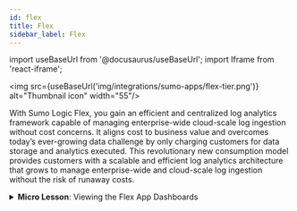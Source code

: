 ```yaml
---
id: flex
title: Flex 
sidebar_label: Flex
---
```


import useBaseUrl from '@docusaurus/useBaseUrl';
import Iframe from 'react-iframe';

<img src={useBaseUrl('img/integrations/sumo-apps/flex-tier.png')} alt="Thumbnail icon" width="55"/>

With Sumo Logic Flex, you gain an efficient and centralized log analytics framework capable of managing enterprise-wide cloud-scale log ingestion without cost concerns. It aligns cost to business value and overcomes today’s ever-growing data challenge by only charging customers for data storage and analytics executed. This revolutionary new consumption model provides customers with a scalable and efficient log analytics architecture that grows to manage enterprise-wide and cloud-scale log ingestion without the risk of runaway costs.

<details>
<summary><strong>Micro Lesson</strong>: Viewing the Flex App Dashboards</summary>
<Iframe url="https://www.youtube.com/embed/kn3SVhAIwDk?si=nMQBWvp5Ruo-nOaB"
        width="854px"
        height="480px"
        id="myId"
        className="video-container"
        display="initial"
        position="relative"
        allow="accelerometer; clipboard-write; encrypted-media; gyroscope; picture-in-picture"
        allowfullscreen
        />
</details>
    
## Log types

- [Log and Tracing Data Volume Index](/docs/manage/ingestion-volume/data-volume-index/log-tracing-data-volume-index/)
- [Metrics Data Volume Index](/docs/manage/ingestion-volume/data-volume-index/metrics-data-volume-index/)
- [Log Search Audit Index](/docs/manage/security/audit-indexes/search-audit-index/#log-search-audit-index-message-fields)

:::info
By default, [Data Volume Index](/docs/manage/ingestion-volume/data-volume-index/log-tracing-data-volume-index/) and [Search Audit Index](/docs/manage/security/audit-indexes/search-audit-index/#log-search-audit-index-message-fields) are enabled to collect data for the Flex app.
:::

### Log samples

<details>
<summary>Click to expand</summary>
```json
[
    {
    "field":"sourcename_and_tier_volume",
    "dataTier":"Flex",
    "sizeInBytes":11555,
    "count":1
    },
    {
    "field":"collector_and_tier_volume",
    "dataTier":"Flex",
    "sizeInBytes":366,
    "count":1
    },
    {
    "field":"source_metrics_volume",
    "dataTier":"Flex",
    "sizeInBytes":4463,
    "count":47
    },
    {
    "field":"source_and_tier_volume",
    "dataTier":"Flex",
    "sizeInBytes":731,
    "count":1
    },
    {
    "field":"sourcehost_metrics_volume",
    "dataTier":"Flex",
    "sizeInBytes":4973,
    "count":47
    },
    {
    "field":"sourcecategory_metrics_volume",
    "dataTier":"Flex",
    "sizeInBytes":5362,
    "count":47
    },
    {
    "field":"PDET/CIS/AWS/Vanta/Flow",
    "dataTier":"Flex",
    "sizeInBytes":70759,
    "count":126
    },
    {
    "field":"collector_volume",
    "dataTier":"Flex",
    "sizeInBytes":262,
    "count":1
    },
    {
    "field":"sourcename_metrics_volume",
    "dataTier":"Flex",
    "sizeInBytes":5481,
    "count":47
    },
    {
    "field":"collector_metrics_volume",
    "dataTier":"Flex",
    "sizeInBytes":5159,
    "count":47
    },
    {
    "field":"view_volume",
    "dataTier":"Flex",
    "sizeInBytes":364,
    "count":1
    },
    {
    "field":"",
    "dataTier":"Flex",
    "sizeInBytes":333,
    "count":19
    },
    {
    "field":"PDET/CIS/AWS/GuardDuty",
    "dataTier":"Flex",
    "sizeInBytes":30471,
    "count":15},
    {
    "field":"sourcehost_and_tier_volume",
    "dataTier":"Flex",
    "sizeInBytes":1158,
    "count":1
    },
    {
    "field":"view_and_tier_volume",
    "dataTier":"Flex",
    "sizeInBytes":546,
    "count":1
    },
    {
    "field":"PDET/CIS/AWS/CloudTrail/Analytics",
    "dataTier":"Flex",
    "sizeInBytes":62273,
    "count":70
    },
    {
    "field":"sourcecategory_volume",
    "dataTier":"Flex",
    "sizeInBytes":6485,
    "count":1
    },
    {
    "field":"sourcehost_volume",
    "dataTier":"Flex",
    "sizeInBytes":794,
    "count":1
    },
    {
    "field":"sedemostag/events",
    "dataTier":"Flex",
    "sizeInBytes":22790,
    "count":19
    },
    {
    "field":"source_volume",
    "dataTier":"Flex",
    "sizeInBytes":497,
    "count":1
    }
]
```
</details>

### Sample queries

``` sql title="Ingest Volume - GB/Day"
_index=sumologic_volume 
| parse regex "(?<data>\{[^\{]+\})" multi
| json field=data "field","dataTier","sizeInBytes","count" as sourcecategory, dataTier, bytes, count
| where _sourceCategory matches "sourcecategory_and_tier_volume" and dataTier matches "Flex"
| bytes/1024/1024/1024 as gbytes 
| sum(gbytes) as gbytes
| ((queryEndTime() - queryStartTime())/(1000*60*60*24)) as duration_in_day
| gbytes / duration_in_day as %"GB/Day"
| fields %"GB/Day"
```
For more examples, refer to [Log and Tracing Data Volume Index](/docs/manage/ingestion-volume/data-volume-index/log-tracing-data-volume-index/) and [Metrics Data Volume Index](/docs/manage/ingestion-volume/data-volume-index/metrics-data-volume-index/).

## Installing the Flex app

Flex app will be pre-installed for all the Flex users. 

1. Navigate to **App Catalog > Installed Apps** to find the installed Flex app. 
1. Click the **Flex** app tile.
1. Go to **What's Included > Dashboards: View content in Library** to preview the dashboards.

If you do not have the Flex app installed, follow the below steps.

import AppInstallNoDataSourceV2 from '../../reuse/apps/app-install-index-apps-v2.md';

<AppInstallNoDataSourceV2/>

## Viewing Flex app dashboards

import ViewDashboards from '../../reuse/apps/view-dashboards.md';

<ViewDashboards/>

### Overview

The **Flex - Overview** dashboard displays the amount of data that you are ingesting and scanning in logs. It also helps you understand how much data you are ingesting in Metrics and Tracing.<br/><img src="https://sumologic-app-data-v2.s3.amazonaws.com/dashboards/Flex/Flex-Overview.png" alt="Flex-Overview" style={{border:'1px solid gray'}} width="800" /> 

### Capacity Utilization

The **Flex - Capacity Utilization** dashboard displays the subscribed, actual, and percentage capacity utilization for logs and metrics.<br/><img src="https://sumologic-app-data-v2.s3.amazonaws.com/dashboards/Flex/Flex-Capacity-Utilization.png" alt="Flex-Overview" style={{border:'1px solid gray'}} width="800" /> 

### Credits Consumed

The **Flex - Credits Consumed** dashboard provides visibility into the total amount of [Sumo Logic Credits](/docs/manage/manage-subscription/sumo-logic-credits-accounts) consumed by your organization. This allows you to monitor and control search costs.<br/><img src="https://sumologic-app-data-v2.s3.amazonaws.com/dashboards/Flex/Flex-Credits-Consumed.png" alt="Flex-Overview" style={{border:'1px solid gray'}} width="800" /> 

:::note
The `credits_conversion` parameter indicates the credits consumed per 1 GB of scan. The credits conversion used in the dashboard and saved searches might be different from what is defined in your contract (Credits Table) based on your account subscription type, so update this parameter for accurate calculation. Check with your account executive to determine this value for your account.
:::

### Feature Level Scan Volume

The **Flex - Feature Level Scan Volume** dashboard provides visibility into the scan volume at a feature level in order to monitor and control cost at a feature level.<br/><img src="https://sumologic-app-data-v2.s3.amazonaws.com/dashboards/Flex/Flex-Feature-Level-Scan-Volume.png" alt="Flex-Overview" style={{border:'1px solid gray'}} width="800" />

:::note
The `credits_conversion` parameter indicates the credits consumed per 1GB of scan. The credits conversion used in the dashboard and saved searches might be different from what is defined in your contract (Credit's Table) based on your account subscription type, so update this parameter for accurate calculation. Check with your account executive to determine this value for your account.
:::

### Log Spikes

The **Flex - Log Spikes** dashboard helps to review details of your data ingested for logs.<br/><img src="https://sumologic-app-data-v2.s3.amazonaws.com/dashboards/Flex/Flex-Log-Spikes.png" alt="Flex-Overview" style={{border:'1px solid gray'}} width="800" />

### Logs

The **Flex - Logs** dashboard helps you see your log ingest volume between default and non-default indexes along with the predicted growth. This dashboard also provides details about the data volume scan and predicted growth for scan volume.<br/><img src="https://sumologic-app-data-v2.s3.amazonaws.com/dashboards/Flex/Flex-Logs.png" alt="Flex-Overview" style={{border:'1px solid gray'}} width="800" />

### Metrics

The **Flex - Metrics** dashboard helps you review metrics details of your data ingestion and identify areas of high-volume ingest.<br/><img src="https://sumologic-app-data-v2.s3.amazonaws.com/dashboards/Flex/Flex-Metrics.png" alt="Flex-Overview" style={{border:'1px solid gray'}} width="800" />

### Tracing

The **Flex - Tracing** dashboard helps to review Tracing details of your data ingest and to identify areas of high-volume ingest.<br/><img src="https://sumologic-app-data-v2.s3.amazonaws.com/dashboards/Flex/Flex-Tracing.png" alt="Flex-Overview" style={{border:'1px solid gray'}} width="800" />

## Upgrade/Downgrade the Flex app (Optional)

import AppUpdate from '../../reuse/apps/app-update.md';

<AppUpdate/>

## Uninstalling the Flex app (Optional)

import AppUninstall from '../../reuse/apps/app-uninstall.md';

<AppUninstall/>
